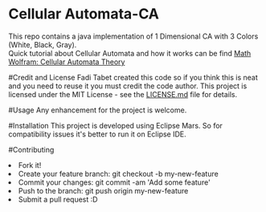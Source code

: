 # Cellular Automata-CA
This repo contains a java implementation of 1 Dimensional CA with 3 Colors (White, Black, Gray).<br/>
Quick tutorial about Cellular Automata and how it works can be find <a href="http://mathworld.wolfram.com/CellularAutomaton.html" target="_blank">Math Wolfram: Cellular Automata Theory</a>

#Credit and License
Fadi Tabet created this code so if you think this is neat and you need to reuse it you must credit the code author.
This project is licensed under the MIT License - see the <a href="https://github.com/tabet-f/CellularAutomata-CA/blob/master/LICENSE.md">LICENSE.md</a> file for details. 

#Usage
Any enhancement for the project is welcome. 

#Installation
This project is developed using Eclipse Mars. So for compatibility issues it's better to run it on Eclipse IDE.

#Contributing
<li>Fork it!</li>
<li>Create your feature branch: git checkout -b my-new-feature</li>
<li>Commit your changes: git commit -am 'Add some feature'</li>
<li>Push to the branch: git push origin my-new-feature</li>
<li>Submit a pull request :D</li>

